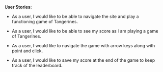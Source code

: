 **User Stories:**
- As a user, I would like to be able to navigate the site and play a functioning game of Tangerines. 

- As a user, I would like to be able to see my score as I am playing a game of Tangerines. 

- As a user, I would like to navigate the game with arrow keys along with point and click. 

- As a user, I would like to save my score at the end of the game to keep track of the leaderboard. 